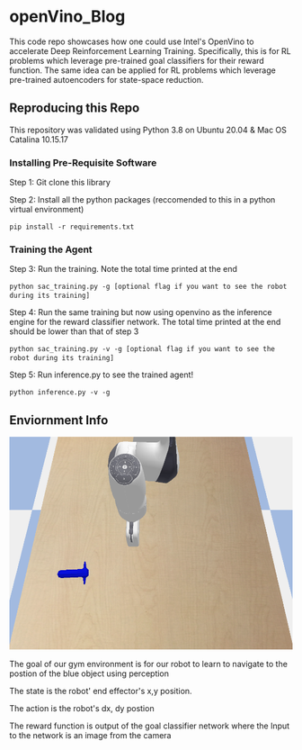 # openVino_Blog

This code repo showcases how one could use Intel's OpenVino to accelerate Deep Reinforcement Learning Training. 
Specifically, this is for RL problems which leverage pre-trained goal classifiers for their reward function. The same 
idea can be applied for RL problems which leverage pre-trained autoencoders for state-space reduction. 

## Reproducing this Repo
This repository was validated using Python 3.8 on Ubuntu 20.04 & Mac OS Catalina 10.15.17
### Installing Pre-Requisite Software

Step 1: Git clone this library

Step 2: Install all the python packages (reccomended to this in a python virtual environment)
```console
pip install -r requirements.txt
```

### Training the Agent
Step 3: Run the training. Note the total time printed at the end
```console
python sac_training.py -g [optional flag if you want to see the robot during its training]
```
Step 4: Run the same training but now using openvino as the inference engine for the reward classifier network. The total time printed at the end should be lower than that of step 3
```console
python sac_training.py -v -g [optional flag if you want to see the robot during its training]
```
Step 5: Run inference.py to see the trained agent! 
```console
python inference.py -v -g
```
## Enviornment Info 

![Screenshot](234.png)

The goal of our gym environment is for our robot to learn to navigate to the postion of the blue object using perception

The state is the robot' end effector's x,y position.

The action is the robot's dx, dy postion

The reward function is output of the goal classifier network where the Input to the network is an image from the camera
